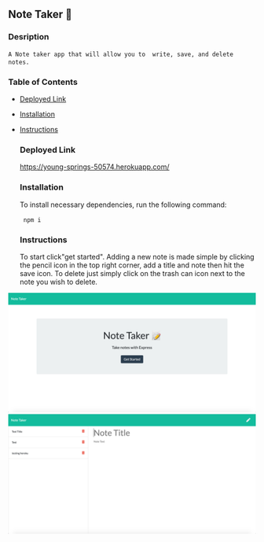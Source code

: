 ## Note Taker 📝

### Desription
```
A Note taker app that will allow you to  write, save, and delete notes. 
```


### Table of Contents
 
* [Deployed Link](#Deployed-Link)

* [Installation](#Installation)
    
* [Instructions](#Instructions)
 
  
    ### Deployed Link
    
    https://young-springs-50574.herokuapp.com/


    ### Installation
     To install necessary dependencies, run the following command:

     ```
      npm i 
     ```
    ### Instructions
     
    To start click"get started". Adding a new note is made simple by clicking the pencil icon in the top right corner, add a title and note then hit the save icon. To delete just simply click on the trash can icon next to the note you wish to delete. 
     
    
     

![](homenotetaker.png)
![](notes.png)